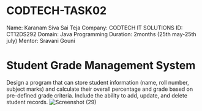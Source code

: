 # CODTECH-TASK02
Name: Karanam Siva Sai Teja
Company: CODTECH IT SOLUTIONS 
ID: CT12DS292 
Domain: Java Programming 
Duration: 2months (25th may-25th july) 
Mentor: Sravani Gouni
# Student Grade Management System
Design a program that can store student information (name, roll number, subject marks)
and calculate their overall percentage and grade based on pre-defined grade criteria.
Include the ability to add, update, and delete student records.
![Screenshot (29)](https://github.com/user-attachments/assets/6a0daec7-c123-4765-8bb0-43b6f8a89e88)
